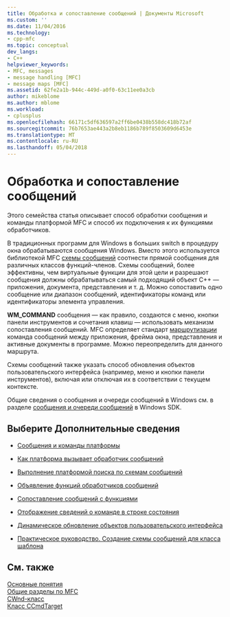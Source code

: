 ```yaml
---
title: Обработка и сопоставление сообщений | Документы Microsoft
ms.custom: ''
ms.date: 11/04/2016
ms.technology:
- cpp-mfc
ms.topic: conceptual
dev_langs:
- C++
helpviewer_keywords:
- MFC, messages
- message handling [MFC]
- message maps [MFC]
ms.assetid: 62fe2a1b-944c-449d-a0f0-63c11ee0a3cb
author: mikeblome
ms.author: mblome
ms.workload:
- cplusplus
ms.openlocfilehash: 66171c5df636597a2ff6be0438b558dc418b72af
ms.sourcegitcommit: 76b7653ae443a2b8eb1186b789f8503609d6453e
ms.translationtype: MT
ms.contentlocale: ru-RU
ms.lasthandoff: 05/04/2018
---
```

# <a name="message-handling-and-mapping"></a>Обработка и сопоставление сообщений
Этого семейства статья описывает способ обработки сообщения и команды платформой MFC и способ их подключения к их функциями обработчиков.  
  
 В традиционных программ для Windows в больших switch в процедуру окна обрабатываются сообщения Windows. Вместо этого используется библиотекой MFC [схемы сообщений](../mfc/message-categories.md) соотнести прямой сообщения для различных классов функций-членов. Схемы сообщений, более эффективны, чем виртуальные функции для этой цели и разрешают сообщения должны обрабатываться самый подходящий объект C++ — приложения, документа, представления и т. д. Можно сопоставить одно сообщение или диапазон сообщений, идентификаторы команд или идентификаторы элемента управления.  
  
 **WM_COMMAND** сообщения — как правило, создаются с меню, кнопки панели инструментов и сочетания клавиш — использовать механизм сопоставления сообщений. MFC определяет стандарт [маршрутизации](../mfc/command-routing.md) команда сообщений между приложения, фрейма окна, представления и активные документы в программе. Можно переопределить для данного маршрута.  
  
 Схемы сообщений также указать способ обновления объектов пользовательского интерфейса (например, меню и кнопки панели инструментов), включая или отключая их в соответствии с текущем контексте.  
  
 Общие сведения о сообщения и очереди сообщений в Windows см. в разделе [сообщения и очереди сообщений](http://msdn.microsoft.com/library/windows/desktop/ms632590) в Windows SDK.  
  
## <a name="what-do-you-want-to-know-more-about"></a>Выберите Дополнительные сведения  
  
-   [Сообщения и команды платформы](../mfc/messages-and-commands-in-the-framework.md)  
  
-   [Как платформа вызывает обработчик сообщений](../mfc/how-the-framework-calls-a-handler.md)  
  
-   [Выполнение платформой поиска по схемам сообщений](../mfc/how-the-framework-searches-message-maps.md)  
  
-   [Объявление функций обработчиков сообщений](../mfc/declaring-message-handler-functions.md)  
  
-   [Сопоставление сообщений с функциями](../mfc/reference/mapping-messages-to-functions.md)  
  
-   [Отображение сведений о команде в строке состояния](../mfc/how-to-display-command-information-in-the-status-bar.md)  
  
-   [Динамическое обновление объектов пользовательского интерфейса](../mfc/how-to-update-user-interface-objects.md)  
  
-   [Практическое руководство. Создание схемы сообщений для класса шаблона](../mfc/how-to-create-a-message-map-for-a-template-class.md)  
  
## <a name="see-also"></a>См. также  
 [Основные понятия](../mfc/mfc-concepts.md)   
 [Общие разделы по MFC](../mfc/general-mfc-topics.md)   
 [CWnd-класс](../mfc/reference/cwnd-class.md)   
 [Класс CCmdTarget](../mfc/reference/ccmdtarget-class.md)
